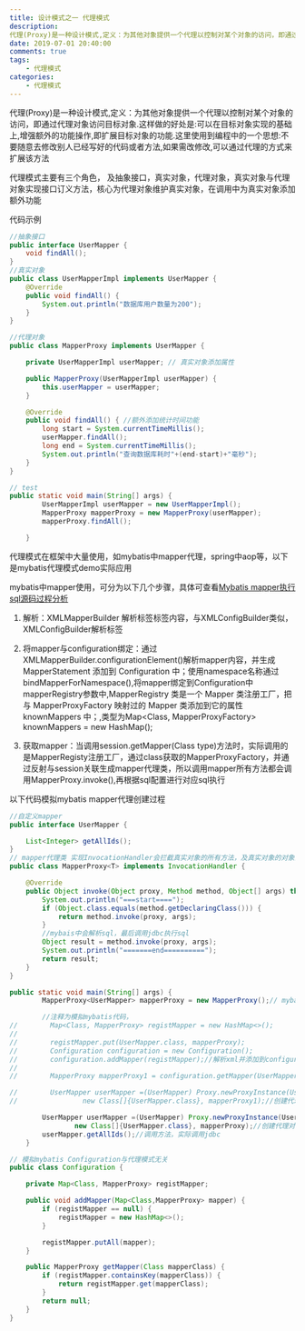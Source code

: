 ```yaml
---
title: 设计模式之一 代理模式
description:  
代理(Proxy)是一种设计模式,定义：为其他对象提供一个代理以控制对某个对象的访问，即通过代理对象访问目标对象.这样做的好处是:可以在目标对象实现的基础上,增强额外的功能操作,即扩展目标对象的功能.这里使用到编程中的一个思想:不要随意去修改别人已经写好的代码或者方法,如果需改修改,可以通过代理的方式来扩展该方法
date: 2019-07-01 20:40:00
comments: true
tags: 
    - 代理模式
categories:
    - 代理模式
---
```


代理(Proxy)是一种设计模式,定义：为其他对象提供一个代理以控制对某个对象的访问，即通过代理对象访问目标对象.这样做的好处是:可以在目标对象实现的基础上,增强额外的功能操作,即扩展目标对象的功能.这里使用到编程中的一个思想:不要随意去修改别人已经写好的代码或者方法,如果需改修改,可以通过代理的方式来扩展该方法

代理模式主要有三个角色， 及抽象接口，真实对象，代理对象，真实对象与代理对象实现接口订义方法，核心为代理对象维护真实对象，在调用中为真实对象添加额外功能

代码示例

```java
//抽象接口
public interface UserMapper {
    void findAll();
}
//真实对象
public class UserMapperImpl implements UserMapper {
    @Override
    public void findAll() {
        System.out.println("数据库用户数量为200");
    }
}

//代理对象
public class MapperProxy implements UserMapper {

    private UserMapperImpl userMapper; // 真实对象添加属性

    public MapperProxy(UserMapperImpl userMapper) {
        this.userMapper = userMapper;
    }

    @Override
    public void findAll() { //额外添加统计时间功能
        long start = System.currentTimeMillis();
        userMapper.findAll();
        long end = System.currentTimeMillis();
        System.out.println("查询数据库耗时"+(end-start)+"毫秒");
    }
}

// test
public static void main(String[] args) {
        UserMapperImpl userMapper = new UserMapperImpl();
        MapperProxy mapperProxy = new MapperProxy(userMapper);
        mapperProxy.findAll();

    }
```

代理模式在框架中大量使用，如mybatis中mapper代理，spring中aop等，以下是mybatis代理模式demo实际应用

mybatis中mapper使用，可分为以下几个步骤，具体可查看[Mybatis mapper执行sql源码过程分析][Mybatis mapper执行sql源码过程分析]



1. 解析：XMLMapperBuilder 解析标签<mapper>标签内容，与XMLConfigBuilder类似，XMLConfigBuilder解析<configtion>标签

2. 将mapper与configuration绑定：通过XMLMapperBuilder.configurationElement()解析mapper内容，并生成 MapperStatement 添加到 Configuration 中；使用namespace名称通过bindMapperForNamespace(),将mapper绑定到Configuration中mapperRegistry参数中,MapperRegistry 类是一个 Mapper 类注册工厂，把与 MapperProxyFactory 映射过的 Mapper 类添加到它的属性 knownMappers 中；,类型为Map<Class<?>, MapperProxyFactory<?>> knownMappers = new HashMap();

3. 获取mapper：当调用session.getMapper(Class<T> type)方法时，实际调用的是MapperRegisty注册工厂，通过class获取的MapperProxyFactory，并通过反射与session关联生成mapper代理类，所以调用mapper所有方法都会调用MapperProxy.invoke(),再根据sql配置进行对应sql执行

以下代码模拟mybatis mapper代理创建过程
```java
//自定义mapper
public interface UserMapper {

    List<Integer> getAllIds();
}
// mapper代理类 实现InvocationHandler会拦截真实对象的所有方法，及真实对象的对象会调用invoke()
public class MapperProxy<T> implements InvocationHandler {

    @Override
    public Object invoke(Object proxy, Method method, Object[] args) throws Throwable {
        System.out.println("===start====");
        if (Object.class.equals(method.getDeclaringClass())) {
            return method.invoke(proxy, args);
        }
        //mybais中会解析sql，最后调用jdbc执行sql
        Object result = method.invoke(proxy, args);
        System.out.println("=======end==========");
        return result;
    }
}

public static void main(String[] args) {
        MapperProxy<UserMapper> mapperProxy = new MapperProxy();// mybatis 实际由反射创建

        //注释为模拟mybatis代码，
//        Map<Class, MapperProxy> registMapper = new HashMap<>();
//
//        registMapper.put(UserMapper.class, mapperProxy);
//        Configuration configuration = new Configuration();
//        configuration.addMapper(registMapper);//解析xml并添加到configuration中
//
//        MapperProxy mapperProxy1 = configuration.getMapper(UserMapper.class);//mybatis实际由sqlSession获取

//        UserMapper userMapper =(UserMapper) Proxy.newProxyInstance(UserMapper.class.getClassLoader(),
//                new Class[]{UserMapper.class}, mapperProxy1);//创建代理对象

        UserMapper userMapper =(UserMapper) Proxy.newProxyInstance(UserMapper.class.getClassLoader(),
                new Class[]{UserMapper.class}, mapperProxy);//创建代理对象
        userMapper.getAllIds();//调用方法，实际调用jdbc
    }

// 模拟mybatis Configuration与代理模式无关
public class Configuration {

    private Map<Class, MapperProxy> registMapper;

    public void addMapper(Map<Class,MapperProxy> mapper) {
        if (registMapper == null) {
            registMapper = new HashMap<>();
        }

        registMapper.putAll(mapper);
    }

    public MapperProxy getMapper(Class mapperClass) {
        if (registMapper.containsKey(mapperClass)) {
            return registMapper.get(mapperClass);
        }
        return null;
    }
}
```

[Mybatis mapper执行sql源码过程分析]:http://localhost:4000/2019/05/05/Mybatis%20mapper%E6%89%A7%E8%A1%8C%E8%BF%87%E7%A8%8B%E6%BA%90%E7%A0%81%E8%A7%A3%E6%9E%90/

